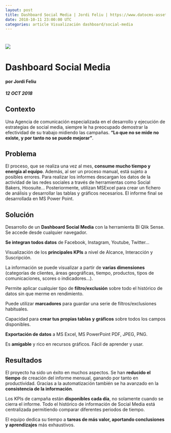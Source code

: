 ```yaml
---
layout: post
title: Dashboard Social Media | Jordi Feliu | https://www.datocms-assets.com/7606/1538806773-social-media1.png
date: 2018-10-11 23:00:00 UTC
categories: article Visualización dashboard/social-media
---
```


# ![](https://www.datocms-assets.com/7606/1540393216-social-media1opt.png)


# Dashboard Social Media

#### por Jordi Feliu
##### 12 OCT 2018

## Contexto

Una Agencia de comunicación especializada en el desarrollo y ejecución de estrategias de social media, siempre le ha preocupado demostrar la efectividad de su trabajo midiendo las campañas. **“Lo que no se mide no existe, y por tanto no se puede mejorar”**.

## Problema

El proceso, que se realiza una vez al mes, **consume mucho tiempo y energía al equipo**. Además, al ser un proceso manual, está sujeto a posibles errores.
Para realizar los informes descargan los datos de la actividad de las redes sociales a través de herramientas como Social Bakers, Hoosuite… Posteriormente, utilizan MSExcel   para crear un fichero de análisis y desarrollar las tablas y gráficos necesarios. El informe final se desarrollada en MS Power Point.

## Solución

Desarrollo de un **Dashboard Social Media** con la herramienta BI Qlik Sense. Se accede desde cualquier navegador.

**Se integran todos datos** de Facebook, Instagram, Youtube, Twitter…

Visualización de los **principales KPIs** a nivel de Alcance, Interacción y Suscripción.

La información se puede visualizar a partir de **varias dimensiones** (categorías de clientes, áreas geográficas, tiempo, productos, tipos de comunicaciones, scores o indicadores…).

Permite aplicar cualquier tipo de **filtro/exclusión** sobre todo el histórico de datos sin que merme en rendimiento.

Puede utilizar **marcadores** para guardar una serie de filtros/exclusiones habituales.

Capacidad para **crear tus propias tablas y gráficos** sobre todos los campos disponibles.

**Exportación de datos** a MS Excel, MS PowerPoint PDF, JPEG, PNG.

Es **amigable** y rico en recursos gráficos. Fácil de aprender y usar.

## Resultados

El proyecto ha sido un éxito en muchos aspectos.
Se han **reducido el tiempo** de creación del informe mensual, ganando por tanto en productividad. Gracias a la automatización también se ha avanzado en la **consistencia de la información**.

Los KPIs de campaña están **disponibles cada día**, no solamente cuando se cierra el informe. Todo el histórico de información de Social Media está centralizada permitiendo comparar diferentes periodos de tiempo.

El equipo dedica su tiempo a **tareas de más valor, aportando conclusiones y aprendizajes** más exhaustivos. 
